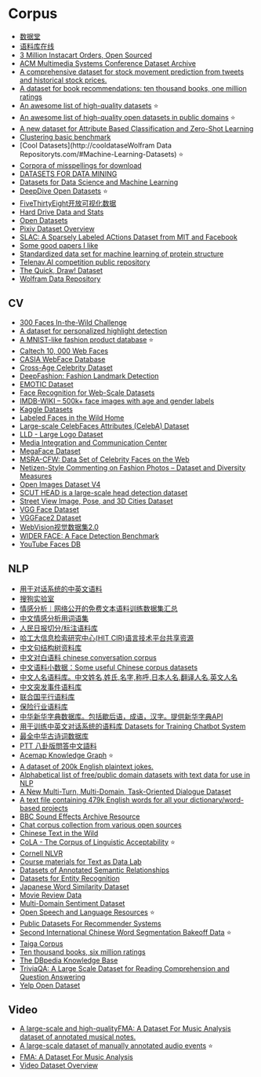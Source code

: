 # Corpus

- [数据堂](http://more.datatang.com/)
- [语料库在线](http://www.cncorpus.org/index.aspx)
- [3 Million Instacart Orders, Open Sourced](https://www.instacart.com/datasets/grocery-shopping-2017)
- [ACM Multimedia Systems Conference Dataset Archive](http://traces.cs.umass.edu/index.php/Mmsys/Mmsys)
- [A comprehensive dataset for stock movement prediction from tweets and historical stock prices.](https://github.com/yumoxu/stocknet-dataset)
- [A dataset for book recommendations: ten thousand books, one million ratings](https://www.kaggle.com/zygmunt/goodbooks-10k)
- [An awesome list of high-quality datasets](https://webhose.io/datasets) :star:
- [An awesome list of high-quality open datasets in public domains](https://github.com/caesar0301/awesome-public-datasets) :star:
- [A new dataset for Attribute Based Classification and Zero-Shot Learning](http://cvml.ist.ac.at/AwA2/)
- [Clustering basic benchmark](https://cs.joensuu.fi/sipu/datasets/)
- [Cool Datasets](http://cooldataseWolfram Data Repositoryts.com/#Machine-Learning-Datasets) :star:
- [Corpora of misspellings for download](http://www.dcs.bbk.ac.uk/~ROGER/corpora.html)
- [DATASETS FOR DATA MINING](http://www.inf.ed.ac.uk/teaching/courses/dme/html/datasets0405.html)
- [Datasets for Data Science and Machine Learning](https://elitedatascience.com/datasets)
- [DeepDive Open Datasets](http://deepdive.stanford.edu/opendata/) :star:
- [FiveThirtyEight开放可视化数据](https://www.weibo.com/fly51fly?is_all=1#_rnd1518270026401)
- [Hard Drive Data and Stats](https://www.backblaze.com/b2/hard-drive-test-data.html)
- [Open Datasets](https://skymind.ai/wiki/open-datasets)
- [Pixiv Dataset Overview](https://github.com/jerryli27/pixiv_dataset)
- [SLAC: A Sparsely Labeled ACtions Dataset from MIT and Facebook](http://slac.csail.mit.edu/)
- [Some good papers I like](https://github.com/hoangcuong2011/Good-Papers)
- [Standardized data set for machine learning of protein structure](https://github.com/aqlaboratory/proteinnet)
- [Telenav.AI competition public repository](https://github.com/Telenav/Telenav.AI)
- [The Quick, Draw! Dataset](https://github.com/googlecreativelab/quickdraw-dataset)
- [Wolfram Data Repository](https://datarepository.wolframcloud.com/)


## CV

- [300 Faces In-the-Wild Challenge](https://ibug.doc.ic.ac.uk/resources/300-W/)
- [A dataset for personalized highlight detection](https://github.com/gifs/personalized-highlights-dataset)
- [A MNIST-like fashion product database](https://github.com/zalandoresearch/fashion-mnist) :star:
- [Caltech 10, 000 Web Faces](http://www.vision.caltech.edu/Image_Datasets/Caltech_10K_WebFaces/#Download)
- [CASIA WebFace Database](http://www.cbsr.ia.ac.cn/english/CASIA-WebFace-Database.html)
- [Cross-Age Celebrity Dataset](http://bcsiriuschen.github.io/CARC/)
- [DeepFashion: Fashion Landmark Detection](http://mmlab.ie.cuhk.edu.hk/projects/DeepFashion/LandmarkDetection.html)
- [EMOTIC Dataset](http://sunai.uoc.edu/emotic/)
- [Face Recognition for Web-Scale Datasets](http://enriquegortiz.com/wordpress/enriquegortiz/research/face-recognition/webscale-face-recognition/)
- [IMDB-WIKI – 500k+ face images with age and gender labels](https://data.vision.ee.ethz.ch/cvl/rrothe/imdb-wiki/)
- [Kaggle Datasets](https://www.kaggle.com/datasets)
- [Labeled Faces in the Wild Home](http://vis-www.cs.umass.edu/lfw/)
- [Large-scale CelebFaces Attributes (CelebA) Dataset](http://mmlab.ie.cuhk.edu.hk/projects/CelebA.html)
- [LLD - Large Logo Dataset](https://data.vision.ee.ethz.ch/cvl/lld/)
- [Media Integration and Communication Center](https://www.micc.unifi.it/resources/)
- [MegaFace Dataset](http://megaface.cs.washington.edu/dataset/download.html)
- [MSRA-CFW: Data Set of Celebrity Faces on the Web](https://www.microsoft.com/en-us/research/project/msra-cfw-data-set-of-celebrity-faces-on-the-web/?from=http%3A%2F%2Fresearch.microsoft.com%2Fen-us%2Fprojects%2Fmsra-cfw%2Fcasia)
- [Netizen-Style Commenting on Fashion Photos – Dataset and Diversity Measures](https://mashyu.github.io/NSC/)
- [Open Images Dataset V4](https://storage.googleapis.com/openimages/web/index.html)
- [SCUT HEAD is a large-scale head detection dataset](https://github.com/HCIILAB/SCUT-HEAD-Dataset-Release)
- [Street View Image, Pose, and 3D Cities Dataset](https://github.com/amir32002/3D_Street_View)
- [VGG Face Dataset](http://www.robots.ox.ac.uk/~vgg/data/vgg_face/)
- [VGGFace2 Dataset](http://www.robots.ox.ac.uk/~vgg/data/vgg_face2/)
- [WebVision视觉数据集2.0](http://www.vision.ee.ethz.ch/webvision/index.html)
- [WIDER FACE: A Face Detection Benchmark](http://mmlab.ie.cuhk.edu.hk/projects/WIDERFace/)
- [YouTube Faces DB](https://www.cs.tau.ac.il/~wolf/ytfaces/)

## NLP

- [用于对话系统的中英文语料](https://github.com/candlewill/Dialog_Corpus)
- [搜狗实验室](http://www.sogou.com/labs/)
- [情感分析︱网络公开的免费文本语料训练数据集汇总](http://blog.csdn.net/sinat_26917383/article/details/51321505)
- [中文情感分析用词语集](http://www.keenage.com/html/c_bulletin_2007.htm)
- [人民日报切分/标注语料库](http://www.icl.pku.edu.cn/icl_res/)
- [哈工大信息检索研究中心(HIT CIR)语言技术平台共享资源](http://ir.hit.edu.cn/demo/ltp/Sharing_Plan.htm)
- [中文句结构树资料库](http://turing.iis.sinica.edu.tw/treesearch/)
- [中文对白语料 chinese conversation corpus](https://github.com/rustch3n/dgk_lost_conv)
- [中文语料小数据：Some useful Chinese corpus datasets](https://github.com/crownpku/Small-Chinese-Corpus)
- [中文人名语料库。中文姓名,姓氏,名字,称呼,日本人名,翻译人名,英文人名](https://github.com/wainshine/Chinese-Names-Corpus)
- [中文突发事件语料库](https://github.com/shijiebei2009/CEC-Corpus)
- [联合国平行语料库](https://conferences.unite.un.org/UNCorpus/zh)
- [保险行业语料库](https://github.com/Samurais/insuranceqa-corpus-zh)
- [中华新华字典数据库。包括歇后语，成语，汉字。提供新华字典API](https://github.com/pwxcoo/chinese-xinhua)
- [用于训练中英文对话系统的语料库 Datasets for Training Chatbot System](https://github.com/candlewill/Dialog_Corpus)
- [最全中华古诗词数据库](https://github.com/chinese-poetry/chinese-poetry)
- [PTT 八卦版問答中文語料](https://github.com/zake7749/Gossiping-Chinese-Corpus)
- [Acemap Knowledge Graph](http://acemap.sjtu.edu.cn/app/AceKG/) :star:
- [A dataset of 200k English plaintext jokes.](https://github.com/taivop/joke-dataset)
- [Alphabetical list of free/public domain datasets with text data for use in NLP](https://github.com/niderhoff/nlp-datasets)
- [A New Multi-Turn, Multi-Domain, Task-Oriented Dialogue Dataset](https://nlp.stanford.edu/blog/a-new-multi-turn-multi-domain-task-oriented-dialogue-dataset/)
- [A text file containing 479k English words for all your dictionary/word-based projects](https://github.com/dwyl/english-words)
- [BBC Sound Effects Archive Resource](http://bbcsfx.acropolis.org.uk/index)
- [Chat corpus collection from various open sources](https://github.com/Marsan-Ma/chat_corpus)
- [Chinese Text in the Wild](https://ctwdataset.github.io/)
- [CoLA - The Corpus of Linguistic Acceptability](https://nyu-mll.github.io/CoLA/) :star:
- [Cornell NLVR](http://lic.nlp.cornell.edu/nlvr/)
- [Course materials for Text as Data Lab](https://github.com/leslie-huang/Text-as-Data-Lab-Spr2018)
- [Datasets of Annotated Semantic Relationships](https://github.com/davidsbatista/Annotated-Semantic-Relationships-Datasets)
- [Datasets for Entity Recognition](https://github.com/juand-r/entity-recognition-datasets)
- [Japanese Word Similarity Dataset](https://github.com/tmu-nlp/JapaneseWordSimilarityDataset)
- [Movie Review Data](http://www.cs.cornell.edu/people/pabo/movie-review-data/)
- [Multi-Domain Sentiment Dataset](http://www.cs.jhu.edu/~mdredze/datasets/sentiment/)
- [Open Speech and Language Resources](http://www.openslr.org/33) :star:
- [Public Datasets For Recommender Systems](https://github.com/caserec/Datasets-for-Recommneder-Systems)
- [Second International Chinese Word Segmentation Bakeoff Data](http://sighan.cs.uchicago.edu/bakeoff2005/) :star:
- [Taiga Сorpus](https://tatianashavrina.github.io/taiga_site/)
- [Ten thousand books, six million ratings](https://github.com/zygmuntz/goodbooks-10k)
- [The DBpedia Knowledge Base](http://wiki.dbpedia.org/about)
- [TriviaQA: A Large Scale Dataset for Reading Comprehension and Question Answering](http://nlp.cs.washington.edu/triviaqa/)
- [Yelp Open Dataset](https://www.yelp.com/dataset)

## Video

- [A large-scale and high-qualityFMA: A Dataset For Music Analysis dataset of annotated musical notes.](https://magenta.tensorflow.org/datasets/nsynth)
- [A large-scale dataset of manually annotated audio events](https://research.google.com/audioset/) :star:
- [FMA: A Dataset For Music Analysis](https://github.com/mdeff/fma)
- [Video Dataset Overview](https://www.di.ens.fr/~miech/datasetviz/)
